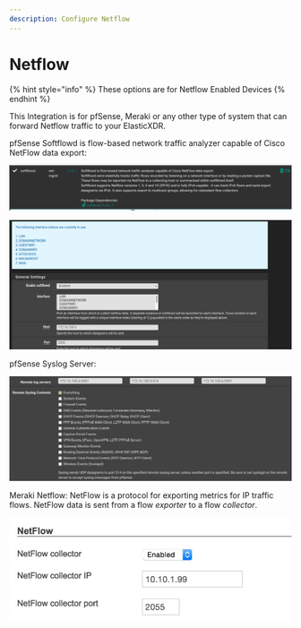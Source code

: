 ```yaml
---
description: Configure Netflow
---
```


# Netflow

{% hint style="info" %}
These options are for Netflow Enabled Devices&#x20;
{% endhint %}

This Integration is for pfSense, Meraki or any other type of system that can forward Netflow traffic to your ElasticXDR.

pfSense Softflowd is flow-based network traffic analyzer capable of Cisco NetFlow data export:

![Installed Package via pfSense](<../../../.gitbook/assets/image (32).png>)

![Softflowd Settings](<../../../.gitbook/assets/image (54).png>)

pfSense Syslog Server:

![pfSense Syslog Server Settings](<../../../.gitbook/assets/image (28).png>)

Meraki Netflow: NetFlow is a protocol for exporting metrics for IP traffic flows. NetFlow data is sent from a flow _exporter_ to a flow _collector_.

![Meraki Dashboard](<../../../.gitbook/assets/image (29).png>)

